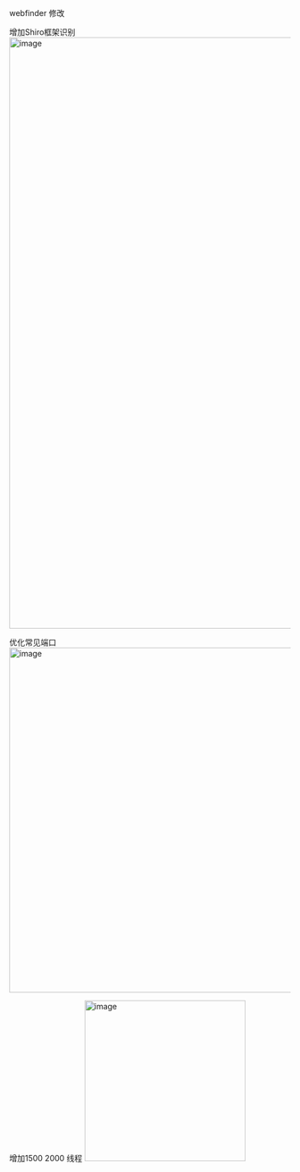 
webfinder 修改

增加Shiro框架识别
<img width="1059" alt="image" src="https://user-images.githubusercontent.com/89302066/163741894-ef93c2ad-a912-4caa-a9a1-b8100267549c.png">

优化常见端口
<img width="618" alt="image" src="https://user-images.githubusercontent.com/89302066/163741980-d2e4f692-2b9f-481e-9359-12777efd856e.png">

增加1500 2000 线程
<img width="288" alt="image" src="https://user-images.githubusercontent.com/89302066/163742003-f022c73c-d884-49d6-8e45-8366775fcc65.png">

